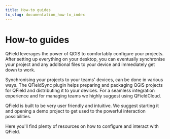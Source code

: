 ```yaml
---
title: How-to guides
tx_slug: documentation_how-to_index
---
```


# How-to guides

QField leverages the power of QGIS to comfortably configure your projects. 
After setting up everything on your desktop, you can eventually synchronise your project and any additional files to your device and immediately get down to work.

Synchronising your projects to your teams' devices, can be done in various ways. 
The QFieldSync plugin helps preparing and packaging QGIS projects for QField and distributing it to your devices. 
For a seamless integration experience and for managing teams we highly suggest using QFieldCloud.

QField is built to be very user friendly and intuitive. 
We suggest starting it and opening a demo project to get used to the powerful interaction possibilities.

Here you'll find plenty of resources on how to configure and interact with QField.
